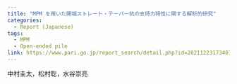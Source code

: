 ```yaml
---
title: "MPM を用いた開端ストレート・テーパー杭の支持力特性に関する解析的研究"
categories:
  - Report (Japanese)
tags:
  - MPM
  - Open-ended pile
link: https://www.pari.go.jp/report_search/detail.php?id=20211223173407
---
```


中村圭太，松村聡，水谷崇亮
